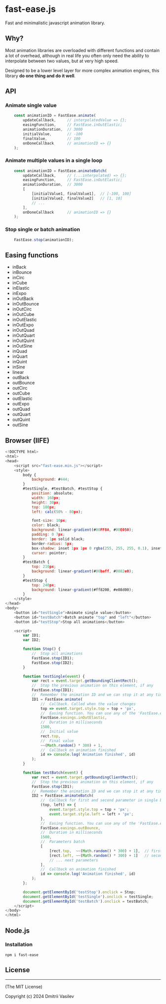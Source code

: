 # fast-ease.js

Fast and minimalistic javascript animation library.

## Why?

Most animation libraries are overloaded with different functions and contain a lot of overhead, although in real life you often only need the ability to interpolate between two values, but at very high speed.

Designed to be a lower level layer for more complex animation engines, this library **do one thing and do it well**.

## API

### Animate single value

```javascript
    const animationID = FastEase.animate(
        updateCallback,     // interpolatedValue => {};
        easingFunction,     // FastEase.inOutElastic;
        animationDuration,  // 3000
        initialValue,       // -100
        finalValue,         // 100
        onDoneCallback      // animationID => {}
    );
```

### Animate multiple values in a single loop

```javascript
    const animationID = FastEase.animateBatch(
        updateCallback,     // (...interpolated) => {};
        easingFunction,     // FastEase.inOutElastic;
        animationDuration,  // 3000
        [
            [initialValue1, finalValue1],  // [-100, 100]
            [initialValue2, finalValue2]   // [1, 10]
            // ...
        ],
        onDoneCallback      // animationID => {}
    );
```

### Stop single or batch animation

```javascript
    FastEase.stop(animationID);
```

## Easing functions

- inBack
- inBounce
- inCirc
- inCube
- inElastic
- inExpo
- inOutBack
- inOutBounce
- inOutCirc
- inOutCube
- inOutElastic
- inOutExpo
- inOutQuad
- inOutQuart
- inOutQuint
- inOutSine
- inQuad
- inQuart
- inQuint
- inSine
- linear
- outBack
- outBounce
- outCirc
- outCube
- outElastic
- outExpo
- outQuad
- outQuart
- outQuint
- outSine

## Browser (IIFE)

```javascript
<!DOCTYPE html>
<html>
<head>
    <script src="fast-ease.min.js"></script>
    <style>
        body {
            background: #444;
        }
        #testSingle, #testBatch, #testStop {
            position: absolute;
            width: 160px;
            height: 30px;
            top: 180px;
            left: calc(50% - 80px);

            font-size: 10px;
            color: black;
            background: linear-gradient(#00FF8A, #00E050);
            padding: 0 7px;
            border: 1px solid black;
            border-radius: 5px;
            box-shadow: inset 1px 1px 0 rgba(255, 255, 255, 0.1), inset -1px -1px 0 rgba(0, 0, 0, 0.1);
            cursor: pointer;
        }
        #testBatch {
            top: 210px;
            background: linear-gradient(#00baff, #0082e0);
        }
        #testStop {
            top: 240px;
            background: linear-gradient(#ff8200, #e08d00);
        }
    </style>
</head>
<body>
    <button id="testSingle">Animate single value</button>
    <button id="testBatch">Batch animate "top" and "left"</button>
    <button id="testStop">Stop all animations</button>

    <script>
        var ID1;
        var ID2;

        function Stop() {
            //  Stop all animations
            FastEase.stop(ID1);
            FastEase.stop(ID2);
        }

        function testSingle(event) {
            var rect = event.target.getBoundingClientRect();
            //  Stop the previous animation on this element, if any
            FastEase.stop(ID1);
            //  Remember the animation ID and we can stop it at any time with it
            ID1 = FastEase.animate(
                //  Callback. Called when the value changes
                top => event.target.style.top = top + 'px',
                //  Easing function. You can use any of the 'FastEase.easings' or create your own.
                FastEase.easings.inOutElastic,
                //  Duration in milliseconds
                1500,
                //  Initial value
                rect.top,
                //  Final value
                ~~(Math.random() * 300) + 1,
                //  Callback on animation finished
                id => console.log('Animation finished', id)
            );
        }

        function testBatch(event) {
            var rect = event.target.getBoundingClientRect();
            //  Stop the previous animation on this element, if any
            FastEase.stop(ID1);
            //  Remember the animation ID and we can stop it at any time with it
            ID2 = FastEase.animateBatch(
                //  Callback for first and second parameter in single batch. Called when the value changes
                (top, left) => {
                    event.target.style.top = top + 'px';
                    event.target.style.left = left + 'px';
                },
                //  Easing function. You can use any of the 'FastEase.easings' or create your own.
                FastEase.easings.outBounce,
                //  Duration in milliseconds
                1500,
                //  Parameters batch
                [
                    [rect.top,  ~~(Math.random() * 300) + 1],  // first parameter (initial and final value)
                    [rect.left, ~~(Math.random() * 300) + 1]   // second parameter (initial and final value)
                    // ... next parameters
                ],
                //  Callback on animation finished
                id => console.log('Animation finished', id)
            );
        };

        document.getElementById('testStop').onclick = Stop;
        document.getElementById('testSingle').onclick = testSingle;
        document.getElementById('testBatch').onclick = testBatch;
    </script>
</body>
</html>

```

## Node.js

### Installation

```
npm i fast-ease
```

## License
--------------

(The MIT License)

Copyright (c) 2024 Dmitrii Vasilev
